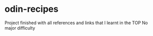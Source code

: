 # odin-recipes
Project finished with all references and links that I learnt in the TOP
No major difficulty